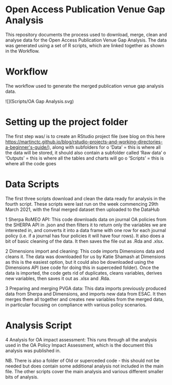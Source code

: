 # Open Access Publication Venue Gap Analysis

This repository documents the process used to download, merge, clean and analyse data for the Open Access Publication Venue Gap Analysis. The data was generated using a set of R scripts, which are linked together as shown in the Workflow.

# Workflow
The workflow used to generate the merged publication venue gap analysis data.

![](Scripts/OA Gap Analysis.svg)

# Setting up the project folder
The first step was/ is to create an RStudio project file (see blog on this here https://martinctc.github.io/blog/rstudio-projects-and-working-directories-a-beginner's-guide/), along with subfolders for 
  o	‘Data’ = this is where all the data will be stored, it should also contain a subfolder called ‘Raw data’
  o	‘Outputs’ = this is where all the tables and charts will go
  o	‘Scripts’ = this is where all the code goes
  
# Data Scripts
The first three scripts download and clean the data ready for analysis in the fourth script. These scripts were last run on the week commencing 29th March 2021, with the final merged dataset then uploaded to the DataHub

1 Sherpa RoMEO API: This code downloads data on journal OA policies from the SHERPA API in .json and then filters it to return only the variables we are interested in, and converts it into a data frame with one row for each journal policy (i.e. if a journal has four policies it will have four rows). It also does a bit of basic cleaning of the data. It then saves the file out as .Rda and .xlsx.

2 Dimensions import and cleaning: This code imports Dimensions data and cleans it. The data was downloaded for us by Katie Shamash at Dimensions as this is the easiest option, but it could also be downloaded using the Dimensions API (see code for doing this in superceded folder). Once the data is imported, the code gets rid of duplicates, cleans variables, derives new variables, then saves it out as .xlsx and .Rda.

3 Preparing and merging PVGA data: This data imports previously produced data from Sherpa and Dimensions, and imports new data from ESAC. It then merges them all together and creates new variables from the merged data, in particular focusing on compliance with various policy scenarios.

# Analysis Script

4 Analysis for OA impact assessment: This runs through all the analysis used in the OA Policy Impact Assessment, which is the document this analysis was published in.

NB. There is also a folder of Old or superceded code - this should not be needed but does contain some additional analysis not included in the main file. The other scripts cover the main analysis and various different smaller bits of analysis.


